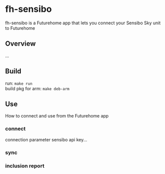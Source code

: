 # fh-sensibo

fh-sensibo is a Futurehome app that lets you connect your Sensibo Sky unit to Futurehome

## Overview
...

## Build
run: `make run`   
build pkg for arm: `make deb-arm`

## Use
How to connect and use from the Futurehome app
### connect
connection parameter
sensibo api key...


### sync



### inclusion report


